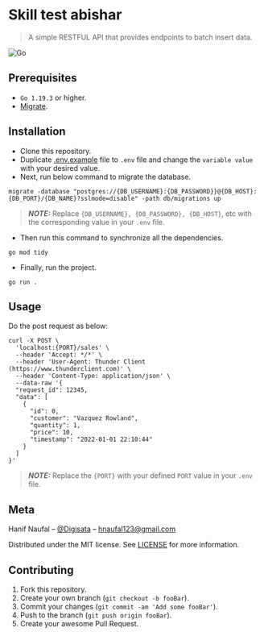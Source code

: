 # Skill test abishar
>
> A simple RESTFUL API that provides endpoints to batch insert data.

![Go](https://img.shields.io/badge/Go-00ADD8?style=for-the-badge&logo=go&logoColor=white)

## Prerequisites

- `Go 1.19.3` or higher.
- [Migrate](https://github.com/golang-migrate/migrate).

## Installation

- Clone this repository.
- Duplicate [.env.example](.env.example) file to `.env` file and change the `variable value` with your desired value.
- Next, run below command to migrate the database.

```shell
migrate -database "postgres://{DB_USERNAME}:{DB_PASSWORD}}@{DB_HOST}:{DB_PORT}/{DB_NAME}?sslmode=disable" -path db/migrations up 
```

> **_NOTE:_**  Replace `{DB_USERNAME}, {DB_PASSWORD}, {DB_HOST}`, etc with the corresponding value in your `.env` file.

- Then run this command to synchronize all the dependencies.

```shell
go mod tidy
```

- Finally, run the project.

```shell
go run .
```

## Usage

Do the post request as below:

```shell
curl -X POST \
  'localhost:{PORT}/sales' \
  --header 'Accept: */*' \
  --header 'User-Agent: Thunder Client (https://www.thunderclient.com)' \
  --header 'Content-Type: application/json' \
  --data-raw '{
  "request_id": 12345,
  "data": [
    {
      "id": 0,
      "customer": "Vazquez Rowland",
      "quantity": 1,
      "price": 10,
      "timestamp": "2022-01-01 22:10:44"
    }
  ]
}'
```

> **_NOTE:_**  Replace the `{PORT}` with your defined `PORT` value in your `.env` file.

## Meta

Hanif Naufal – [@Digisata](https://twitter.com/Digisata) – [hnaufal123@gmail.com](mailto:hnaufal123@gmail.com)

Distributed under the MIT license. See [LICENSE](LICENSE.md) for more information.

## Contributing

1. Fork this repository.
2. Create your own branch (`git checkout -b fooBar`).
3. Commit your changes (`git commit -am 'Add some fooBar'`).
4. Push to the branch (`git push origin fooBar`).
5. Create your awesome Pull Request.
